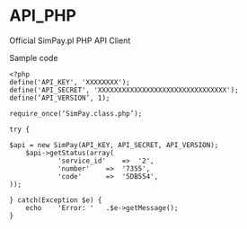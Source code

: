 # API_PHP
Official SimPay.pl PHP API Client 

Sample code


	<?php
	define('API_KEY', 'XXXXXXXX');
	define('API_SECRET', 'XXXXXXXXXXXXXXXXXXXXXXXXXXXXXXXX');
	define(‘API_VERSION’, 1);

	require_once(‘SimPay.class.php’);

	try {
	
	$api = new SimPay(API_KEY, API_SECRET, API_VERSION);
        $api->getStatus(array(
				'service_id' 	=>	'2',							
				'number'	=>	'7355',
				'code'		=>	'5DB554',						
	));
	
	} catch(Exception $e) {
		echo	'Error:	'	.$e->getMessage();
	}
	
